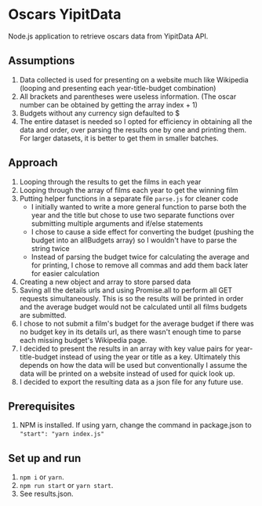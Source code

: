 # Oscars YipitData

Node.js application to retrieve oscars data from YipitData API.

## Assumptions

1. Data collected is used for presenting on a website much like Wikipedia (looping and presenting each year-title-budget combination)
2. All brackets and parentheses were useless information. (The oscar number can be obtained by getting the array index + 1)
3. Budgets without any currency sign defaulted to $
4. The entire dataset is needed so I opted for efficiency in obtaining all the data and order, over parsing the results one by one and printing them. For larger datasets, it is better to get them in smaller batches.

## Approach

1. Looping through the results to get the films in each year
2. Looping through the array of films each year to get the winning film
3. Putting helper functions in a separate file `parse.js` for cleaner code
   - I initially wanted to write a more general function to parse both the year and the title but chose to use two separate functions over submitting multiple arguments and if/else statements
   - I chose to cause a side effect for converting the budget (pushing the budget into an allBudgets array) so I wouldn't have to parse the string twice
   - Instead of parsing the budget twice for calculating the average and for printing, I chose to remove all commas and add them back later for easier calculation
4. Creating a new object and array to store parsed data
5. Saving all the details urls and using Promise.all to perform all GET requests simultaneously. This is so the results will be printed in order and the average budget would not be calculated until all films budgets are submitted.
6. I chose to not submit a film's budget for the average budget if there was no budget key in its details url, as there wasn't enough time to parse each missing budget's Wikipedia page.
7. I decided to present the results in an array with key value pairs for year-title-budget instead of using the year or title as a key. Ultimately this depends on how the data will be used but conventionally I assume the data will be printed on a website instead of used for quick look up.
8. I decided to export the resulting data as a json file for any future use.

## Prerequisites

1. NPM is installed. If using yarn, change the command in package.json to `"start": "yarn index.js"`


## Set up and run

1. `npm i` or `yarn`.
2. `npm run start` or `yarn start`.
3. See results.json.
